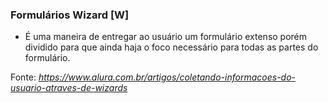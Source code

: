 ### Formulários Wizard [W] 
- É uma maneira de entregar ao usuário um formulário extenso porém dividido para que ainda haja o foco necessário para todas as partes do formulário.

Fonte: _https://www.alura.com.br/artigos/coletando-informacoes-do-usuario-atraves-de-wizards_